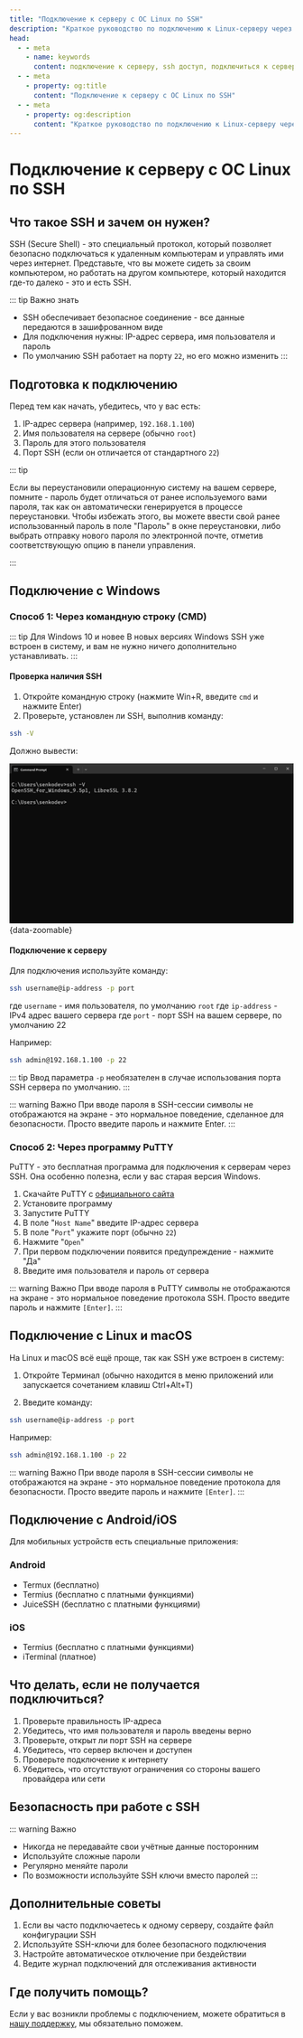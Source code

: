 ```yaml
---
title: "Подключение к серверу с ОС Linux по SSH"
description: "Краткое руководство по подключению к Linux-серверу через SSH для начинающих. Подробные инструкции для Windows, Linux и мобильных устройств."
head:
  - - meta
    - name: keywords
      content: подключение к серверу, ssh доступ, подключиться к серверу linux, ssh для начинающих
  - - meta
    - property: og:title 
      content: "Подключение к серверу с ОС Linux по SSH"
  - - meta
    - property: og:description
      content: "Краткое руководство по подключению к Linux-серверу через SSH для начинающих. Подробные инструкции для Windows, Linux и мобильных устройств."
---
```


# Подключение к серверу с ОС Linux по SSH 

## Что такое SSH и зачем он нужен?

SSH (Secure Shell) - это специальный протокол, который позволяет безопасно подключаться к удаленным компьютерам и управлять ими через интернет. Представьте, что вы можете сидеть за своим компьютером, но работать на другом компьютере, который находится где-то далеко - это и есть SSH.

::: tip Важно знать

- SSH обеспечивает безопасное соединение - все данные передаются в зашифрованном виде
- Для подключения нужны: IP-адрес сервера, имя пользователя и пароль
- По умолчанию SSH работает на порту `22`, но его можно изменить
:::

## Подготовка к подключению

Перед тем как начать, убедитесь, что у вас есть:

1. IP-адрес сервера (например, `192.168.1.100`)
2. Имя пользователя на сервере (обычно `root`)
3. Пароль для этого пользователя
4. Порт SSH (если он отличается от стандартного `22`)

::: tip

Если вы переустановили операционную систему на вашем сервере, помните - пароль будет отличаться от ранее используемого вами пароля, так как он автоматически генерируется в процессе переустановки.
Чтобы избежать этого, вы можете ввести свой ранее использованный пароль в поле "Пароль" в окне переустановки, либо выбрать отправку нового пароля по электронной почте, отметив соответствующую опцию в панели управления.

:::

## Подключение с Windows

### Способ 1: Через командную строку (CMD)

::: tip Для Windows 10 и новее
В новых версиях Windows SSH уже встроен в систему, и вам не нужно ничего дополнительно устанавливать.
:::

#### Проверка наличия SSH

1. Откройте командную строку (нажмите Win+R, введите `cmd` и нажмите Enter)
2. Проверьте, установлен ли SSH, выполнив команду:

```bash
ssh -V
```

Должно вывести:

![ssh -v output](/images/vps/ssh-version.png){data-zoomable}

#### Подключение к серверу

Для подключения используйте команду:

```bash
ssh username@ip-address -p port
```

где `username` - имя пользователя, по умолчанию `root`
где `ip-address` - IPv4 адрес вашего сервера
где `port` - порт SSH на вашем сервере, по умолчанию 22

Например:

```bash
ssh admin@192.168.1.100 -p 22
```

::: tip
Ввод параметра `-p` необязателен в случае использования порта SSH сервера по умолчанию.
:::

::: warning Важно
При вводе пароля в SSH-сессии символы не отображаются на экране - это нормальное поведение, сделанное для безопасности. Просто введите пароль и нажмите Enter.
:::

### Способ 2: Через программу PuTTY

PuTTY - это бесплатная программа для подключения к серверам через SSH. Она особенно полезна, если у вас старая версия Windows.

1. Скачайте PuTTY с [официального сайта](https://www.chiark.greenend.org.uk/~sgtatham/putty/latest.html)
2. Установите программу
3. Запустите PuTTY
4. В поле "`Host Name`" введите IP-адрес сервера
5. В поле "`Port`" укажите порт (обычно `22`)
6. Нажмите "`Open`"
7. При первом подключении появится предупреждение - нажмите "Да"
8. Введите имя пользователя и пароль от сервера

::: warning Важно
При вводе пароля в PuTTY символы не отображаются на экране - это нормальное поведение протокола SSH. Просто введите пароль и нажмите `[Enter]`.
:::

## Подключение с Linux и macOS

На Linux и macOS всё ещё проще, так как SSH уже встроен в систему:

1. Откройте Терминал (обычно находится в меню приложений или запускается сочетанием клавиш Ctrl+Alt+T)

2. Введите команду:

```bash
ssh username@ip-address -p port
```

Например:

```bash
ssh admin@192.168.1.100 -p 22
```

::: warning Важно
При вводе пароля в SSH-сессии символы не отображаются на экране - это нормальное поведение протокола для безопасности. Просто введите пароль и нажмите `[Enter]`.
:::

## Подключение с Android/iOS

Для мобильных устройств есть специальные приложения:

### Android

- Termux (бесплатно)
- Termius (бесплатно с платными функциями)
- JuiceSSH (бесплатно с платными функциями)

### iOS

- Termius (бесплатно с платными функциями)
- iTerminal (платное)

## Что делать, если не получается подключиться?

1. Проверьте правильность IP-адреса
2. Убедитесь, что имя пользователя и пароль введены верно
3. Проверьте, открыт ли порт SSH на сервере
4. Убедитесь, что сервер включен и доступен
5. Проверьте подключение к интернету
6. Убедитесь, что отсутствуют ограничения со стороны вашего провайдера или сети

## Безопасность при работе с SSH

::: warning Важно

- Никогда не передавайте свои учётные данные посторонним
- Используйте сложные пароли
- Регулярно меняйте пароли
- По возможности используйте SSH ключи вместо паролей
:::

## Дополнительные советы

1. Если вы часто подключаетесь к одному серверу, создайте файл конфигурации SSH
2. Используйте SSH-ключи для более безопасного подключения
3. Настройте автоматическое отключение при бездействии
4. Ведите журнал подключений для отслеживания активности

## Где получить помощь?

Если у вас возникли проблемы с подключением, можете обратиться в [нашу поддержку](https://senko.digital/contacts), мы обязательно поможем.
